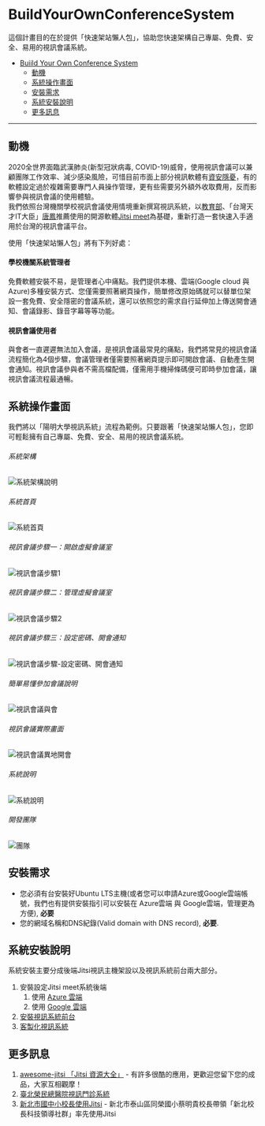# BuildYourOwnConferenceSystem
這個計畫目的在於提供「快速架站懶人包」，協助您快速架構自己專屬、免費、安全、易用的視訊會議系統。

- [Buiild Your Own Conference System](#BuildYourOwnConferenceSystem)
   - [動機](#動機)
   - [系統操作畫面](#系統操作畫面)
   - [安裝需求](#安裝需求)
   - [系統安裝說明](#系統安裝說明)
   - [更多訊息](#更多訊息)

---

## 動機
2020全世界面臨武漢肺炎(新型冠狀病毒, COVID-19)威脅，使用視訊會議可以兼顧團隊工作效率、減少感染風險，可惜目前市面上部分視訊軟體有[資安隱憂](https://3c.ltn.com.tw/news/40047 "自由時報")，有的軟體設定過於複雜需要專門人員操作管理，更有些需要另外額外收取費用，反而影響參與視訊會議的使用體驗。<br>
我們依照台灣機關學校視訊會議使用情境重新撰寫視訊系統，以[教育部](https://depart.moe.edu.tw/ED2700/News_Content.aspx?n=727087A8A1328DEE&s=868B3A6EDF9BA52D)、「台灣天才IT大臣」[唐鳳](https://3c.ltn.com.tw/news/40055)推薦使用的開源軟體[Jitsi meet](https://meet.jit.si/)為基礎，重新打造一套快速入手適用於台灣的視訊會議平台。<br>


使用「快速架站懶人包」將有下列好處：
   #### 學校機關系統管理者 
免費軟體安裝不易，是管理者心中痛點。我們提供本機、雲端(Google cloud 與 Azure)多種安裝方式、您僅需要照著網頁操作，簡單修改原始碼就可以替單位架設一套免費、安全隱密的會議系統，還可以依照您的需求自行延伸加上傳送開會通知、會議錄影、錄音字幕等等功能。
   #### 視訊會議使用者
與會者一直遲遲無法加入會議，是視訊會議最常見的痛點，我們將常見的視訊會議流程簡化為4個步驟，會議管理者僅需要照著網頁提示即可開啟會議、自動產生開會通知。視訊會議參與者不需高檔配備，僅需用手機掃條碼便可即時參加會議，讓視訊會議流程最通暢。

## 系統操作畫面
我們將以「陽明大學視訊系統」流程為範例。只要跟著「快速架站懶人包」，您即可輕鬆擁有自己專屬、免費、安全、易用的視訊會議系統。
###### 系統架構
![系統架構說明](https://github.com/Yuchunchen/BuildYourOwnConferenceSystem/blob/master/docs/images/thesystem_architecture.png "系統架構說明")

###### 系統首頁
![系統首頁](https://github.com/Yuchunchen/BuildYourOwnConferenceSystem/blob/master/docs/images/desktop_screen010.png "系統首頁")

###### 視訊會議步驟一：開啟虛擬會議室
![視訊會議步驟1](https://github.com/Yuchunchen/BuildYourOwnConferenceSystem/blob/master/docs/images/desktop_screen020.png "視訊會議步驟一：開啟虛擬會議室")

###### 視訊會議步驟二：管理虛擬會議室
![視訊會議步驟2](https://github.com/Yuchunchen/BuildYourOwnConferenceSystem/blob/master/docs/images/desktop_screen030.png "視訊會議步驟二：管理虛擬會議室")

###### 視訊會議步驟三：設定密碼、開會通知
![視訊會議步驟-設定密碼、開會通知](https://github.com/Yuchunchen/BuildYourOwnConferenceSystem/blob/master/docs/images/desktop_screen031.png "視訊會議步驟三：設定密碼、開會通知")

###### 簡單易懂參加會議說明
![視訊會議與會](https://github.com/Yuchunchen/BuildYourOwnConferenceSystem/blob/master/docs/images/desktop_screen040.png)

###### 視訊會議實際畫面
![視訊會議異地開會](https://github.com/Yuchunchen/BuildYourOwnConferenceSystem/blob/master/docs/images/desktop_screen041.png)

###### 系統說明
![系統說明](https://github.com/Yuchunchen/BuildYourOwnConferenceSystem/blob/master/docs/images/desktop_screen050.png)

###### 開發團隊
![團隊](https://github.com/Yuchunchen/BuildYourOwnConferenceSystem/blob/master/docs/images/desktop_screen060.png)

## 安裝需求
* 您必須有台安裝好Ubuntu LTS主機(或者您可以申請Azure或Google雲端帳號，我們也有提供安裝指引可以安裝在 Azure雲端 與 Google雲端，管理更為方便), **必要**
* 您的網域名稱和DNS紀錄(Valid domain with DNS record), **必要**.

## 系統安裝說明
系統安裝主要分成後端Jitsi視訊主機架設以及視訊系統前台兩大部分。
1. 安裝設定Jitsi meet系統後端
   1. 使用 [Azure 雲端](./docs/install_jitsi_azure.md)
   2. 使用 [Google 雲端](./docs/install_jitsi_google.md)
2. [安裝視訊系統前台](./docs/install_conferencesystem.md)
3. [客製化視訊系統](./docs/install_customization.md)

## 更多訊息
1. [awesome-jitsi 「Jitsi 資源大全」](https://github.com/Yuchunchen/awesome-jitsi) - 有許多很酷的應用，更歡迎您留下您的成品，大家互相觀摩！
2. [臺北榮民總醫院視訊門診系統](https://www.vghtpe.gov.tw/News!one.action?nid=6396)
3. [新北市國中小校長使用Jitsi](https://udn.com/news/story/7323/4498815) - 新北市泰山區同榮國小蔡明貴校長帶領「新北校長科技領導社群」率先使用Jitsi


